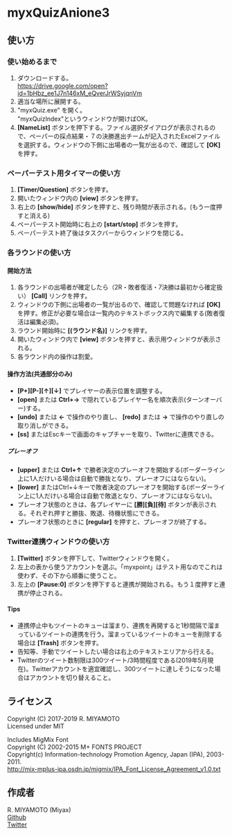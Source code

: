 # myxQuizAnione3
## 使い方

### 使い始めるまで
1. ダウンロードする。  
https://drive.google.com/open?id=1bHbz_ee1J7n146xM_eQverJrWSyjqnVm
2. 適当な場所に展開する。
3. "myxQuiz.exe" を開く。  
   "myxQuizIndex"というウィンドウが開けばOK。
4. **[NameList]** ボタンを押下する。ファイル選択ダイアログが表示されるので、ペーパーの採点結果・７の決勝進出チームが記入されたExcelファイルを選択する。ウィンドウの下側に出場者の一覧が出るので、確認して **[OK]** を押す。
   
### ペーパーテスト用タイマーの使い方
1. **[Timer/Question]** ボタンを押す。
2. 開いたウィンドウ内の **[view]** ボタンを押す。
3. 右上の **[show/hide]** ボタンを押すと、残り時間が表示される。(もう一度押すと消える)
4. ペーパーテスト開始時に右上の **[start/stop]** ボタンを押す。
5. ペーパーテスト終了後はタスクバーからウィンドウを閉じる。
   
### 各ラウンドの使い方
#### 開始方法
1. 各ラウンドの出場者が確定したら（2R・敗者復活・7決勝は最初から確定扱い） **[Call]** リンクを押す。
2. ウィンドウの下側に出場者の一覧が出るので、確認して問題なければ **[OK]** を押す。修正が必要な場合は一覧内のテキストボックス内で編集する(敗者復活は編集必須)。
3. ラウンド開始時に **[(ラウンド名)]** リンクを押す。
4. 開いたウィンドウ内で **[view]** ボタンを押すと、表示用ウィンドウが表示される。
5. 各ラウンド内の操作は割愛。
   
#### 操作方法(共通部分のみ)
- **[P+][P-][↑][↓]** でプレイヤーの表示位置を調整する。
- **[open]** または **Ctrl+→** で隠れているプレイヤー名を順次表示(ターンオーバー)する。
- **[undo]** または **←** で操作のやり直し、 **[redo]** または **→** で操作のやり直しの取り消しができる。
- **[ss]** またはEscキーで画面のキャプチャーを取り、Twitterに連携できる。
##### プレーオフ
- **[upper]** または **Ctrl+↑** で勝者決定のプレーオフを開始する(ボーダーライン上に1人だけいる場合は自動で勝抜となり、プレーオフにはならない)。
- **[lower]** またはCtrl+↓キーで敗者決定のプレーオフを開始する(ボーダーライン上に1人だけいる場合は自動で敗退となり、プレーオフにはならない)。
- プレーオフ状態のときは、各プレイヤーに **[勝][負][待]** ボタンが表示される。それぞれ押すと勝抜、敗退、待機状態にできる。
- プレーオフ状態のときに **[regular]** を押すと、プレーオフが終了する。

### Twitter連携ウィンドウの使い方
1. **[Twitter]** ボタンを押下して、Twitterウィンドウを開く。
2. 左上の表から使うアカウントを選ぶ。「myxpoint」はテスト用なのでこれは使わず、その下から順番に使うこと。
3. 左上の **[Pause:0]** ボタンを押下すると連携が開始される。もう１度押すと連携が停止される。
#### Tips
- 連携停止中もツイートのキューは溜まり、連携を再開すると1秒間隔で溜まっているツイートの連携を行う。溜まっているツイートのキューを削除する場合は **[Trash]** ボタンを押す。
- 告知等、手動でツイートしたい場合は右上のテキストエリアから行える。
- Twitterのツイート数制限は300ツイート/3時間程度である(2019年5月現在)。Twitterアカウントを適宜確認し、300ツイートに達しそうになった場合はアカウントを切り替えること。


## ライセンス
Copyright (C) 2017-2019 R. MIYAMOTO  
Licensed under MIT  
  
Includes MigMix Font  
Copyright (C) 2002-2015 M+ FONTS PROJECT  
Copyright(c) Information-technology Promotion Agency, Japan (IPA), 2003-2011.  
http://mix-mplus-ipa.osdn.jp/migmix/IPA_Font_License_Agreement_v1.0.txt  

## 作成者
R. MIYAMOTO (Miyax)  
[Github](https://github.com/miyax0227)  
[Twitter](https://twitter.com/mi_yax)  

